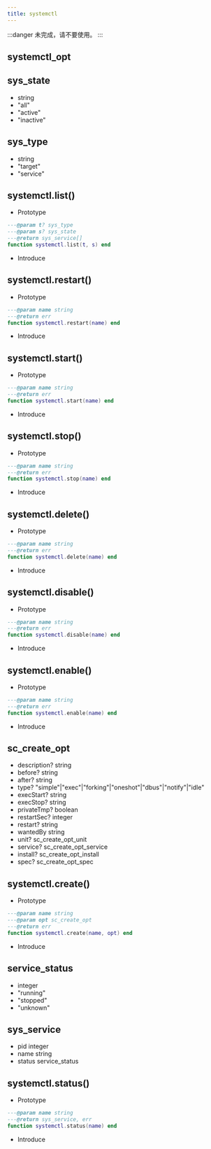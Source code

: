 ```yaml
---
title: systemctl
---
```


:::danger
未完成，请不要使用。
:::

## systemctl_opt

## sys_state
* string
* "all"
* "active"
* "inactive"

## sys_type
* string
* "target"
* "service"

## systemctl.list()

* Prototype
```lua
---@param t? sys_type
---@param s? sys_state
---@return sys_service[]
function systemctl.list(t, s) end
```

* Introduce

## systemctl.restart()

* Prototype
```lua
---@param name string
---@return err
function systemctl.restart(name) end
```

* Introduce

## systemctl.start()

* Prototype
```lua
---@param name string
---@return err
function systemctl.start(name) end
```

* Introduce

## systemctl.stop()

* Prototype
```lua
---@param name string
---@return err
function systemctl.stop(name) end
```

* Introduce

## systemctl.delete()

* Prototype
```lua
---@param name string
---@return err
function systemctl.delete(name) end
```

* Introduce

## systemctl.disable()

* Prototype
```lua
---@param name string
---@return err
function systemctl.disable(name) end
```

* Introduce

## systemctl.enable()

* Prototype
```lua
---@param name string
---@return err
function systemctl.enable(name) end
```

* Introduce

## sc_create_opt
* description? string
* before? string
* after? string
* type? "simple"|"exec"|"forking"|"oneshot"|"dbus"|"notify"|"idle"
* execStart? string
* execStop? string
* privateTmp? boolean
* restartSec? integer
* restart? string
* wantedBy string
* unit? sc_create_opt_unit
* service? sc_create_opt_service
* install? sc_create_opt_install
* spec? sc_create_opt_spec

## systemctl.create()

* Prototype
```lua
---@param name string
---@param opt sc_create_opt
---@return err
function systemctl.create(name, opt) end
```

* Introduce

## service_status
* integer
* "running"
* "stopped"
* "unknown"

## sys_service
* pid integer
* name string
* status service_status

## systemctl.status()

* Prototype
```lua
---@param name string
---@return sys_service, err
function systemctl.status(name) end
```

* Introduce